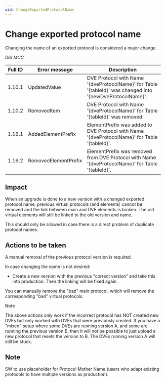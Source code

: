```yaml
---
uid: ChangeExportedProtocolName
---
```


# Change exported protocol name

Changing the name of an exported protocol is considered a major change.

*DIS MCC*

| Full ID | Error message        | Description                                                                                               |
|---------|----------------------|-----------------------------------------------------------------------------------------------------------|
| 1.10.1  | UpdatedValue         | DVE Protocol with Name '{dveProtocolName}' for Table '{tableId}' was changed into '{newDveProtocolName}'. |
| 1.10.2  | RemovedItem          | DVE Protocol with Name '{dveProtocolName}' for Table '{tableId}' was removed.                             |
| 1.16.1  | AddedElementPrefix   | ElementPrefix was added to DVE Protocol with Name '{dveProtocolName}' for Table '{tableId}'.              |
| 1.16.2  | RemovedElementPrefix | ElementPrefix was removed from DVE Protocol with Name '{dveProtocolName}' for Table '{tableId}'.          |

## Impact

When an upgrade is done to a new version with a changed exported protocol name, previous virtual protocols (and elements) cannot be removed and the link between main and DVE elements is broken. The old virtual elements will still be linked to the old version and name.

This should only be allowed in case there is a direct problem of duplicate protocol names.

## Actions to be taken

A manual removal of the previous protocol version is required.

In case changing the name is not desired:

- Create a new version with the previous "correct version" and take this into production. Then the linking will be fixed again.

You can manually remove the "bad" main protocol, which will remove the corresponding "bad" virtual protocols.

> [!NOTE]
> The above actions only work if the incorrect protocol has NOT created new DVEs but only worked with DVEs that were previously created. If you have a "mixed" setup where some DVEs are running version A, and some are running the previous version B, then it will not be possible to just upload a new protocol that resets the version to B. The DVEs running version A will still be stuck.

## Note

SW to use placeholder for Protocol Mother Name (users who adapt existing protocols to have multiple versions as production).
